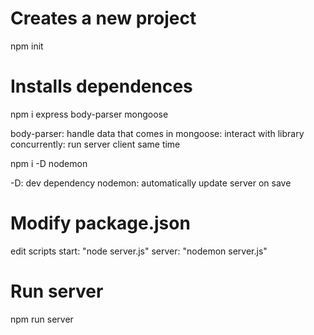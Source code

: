 # Creates a new project
npm init

# Installs dependences
npm i express body-parser mongoose 

body-parser: handle data that comes in
mongoose: interact with library
concurrently: run server client same time

npm i -D nodemon

-D: dev dependency
nodemon: automatically update server on save

# Modify package.json
edit scripts
start: "node server.js"
server: "nodemon server.js"

# Run server
npm run server